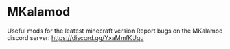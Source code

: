 # MKalamod
Useful mods for the leatest minecraft version
Report bugs on the MKalamod discord server: https://discord.gg/YxaMmfKUqu
